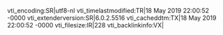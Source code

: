 vti_encoding:SR|utf8-nl
vti_timelastmodified:TR|18 May 2019 22:00:52 -0000
vti_extenderversion:SR|6.0.2.5516
vti_cacheddtm:TX|18 May 2019 22:00:52 -0000
vti_filesize:IR|228
vti_backlinkinfo:VX|
